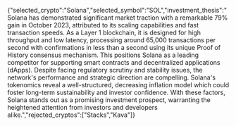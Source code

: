 {"selected_crypto":"Solana","selected_symbol":"SOL","investment_thesis":"Solana has demonstrated significant market traction with a remarkable 79% gain in October 2023, attributed to its scaling capabilities and fast transaction speeds. As a Layer 1 blockchain, it is designed for high throughput and low latency, processing around 65,000 transactions per second with confirmations in less than a second using its unique Proof of History consensus mechanism. This positions Solana as a leading competitor for supporting smart contracts and decentralized applications (dApps). Despite facing regulatory scrutiny and stability issues, the network's performance and strategic direction are compelling. Solana's tokenomics reveal a well-structured, decreasing inflation model which could foster long-term sustainability and investor confidence. With these factors, Solana stands out as a promising investment prospect, warranting the heightened attention from investors and developers alike.","rejected_cryptos":["Stacks","Kava"]}